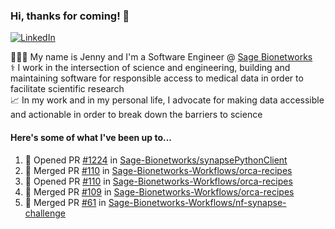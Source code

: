 ### Hi, thanks for coming! 👋
[![LinkedIn](https://img.shields.io/badge/-Jenny_V._Medina-0A66C2?style=flat-square?&logo=LinkedIn&logoColor=white)](https://www.linkedin.com/in/jenny-v-medina-a53a0332/)

👩🏻‍💻 My name is Jenny and I'm a Software Engineer @ [Sage Bionetworks](https://sagebionetworks.org/)\
⚕️ I work in the intersection of science and engineering, building and maintaining software for responsible access to medical data in order to facilitate scientific research\
📈 In my work and in my personal life, I advocate for making data accessible and actionable in order to break down the barriers to science

#### Here's some of what I've been up to...

<!--START_SECTION:activity-->
1. 💪 Opened PR [#1224](https://github.com/Sage-Bionetworks/synapsePythonClient/pull/1224) in [Sage-Bionetworks/synapsePythonClient](https://github.com/Sage-Bionetworks/synapsePythonClient)
2. 🎉 Merged PR [#110](https://github.com/Sage-Bionetworks-Workflows/orca-recipes/pull/110) in [Sage-Bionetworks-Workflows/orca-recipes](https://github.com/Sage-Bionetworks-Workflows/orca-recipes)
3. 💪 Opened PR [#110](https://github.com/Sage-Bionetworks-Workflows/orca-recipes/pull/110) in [Sage-Bionetworks-Workflows/orca-recipes](https://github.com/Sage-Bionetworks-Workflows/orca-recipes)
4. 🎉 Merged PR [#109](https://github.com/Sage-Bionetworks-Workflows/orca-recipes/pull/109) in [Sage-Bionetworks-Workflows/orca-recipes](https://github.com/Sage-Bionetworks-Workflows/orca-recipes)
5. 🎉 Merged PR [#61](https://github.com/Sage-Bionetworks-Workflows/nf-synapse-challenge/pull/61) in [Sage-Bionetworks-Workflows/nf-synapse-challenge](https://github.com/Sage-Bionetworks-Workflows/nf-synapse-challenge)
<!--END_SECTION:activity-->
